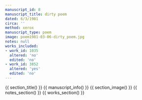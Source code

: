 ```yaml
---
manuscript_id: 8
manuscript_title: dirty poem
dated: 6/3/1981
circa: ''
method: xerox
manuscript_type: poem
image: poem1981-03-06-dirty_poem.jpg
notes: null
works_included:
- work_id: 1035
  altered: 'no'
  edited: 'no'
- work_id: 3852
  altered: 'yes'
  edited: 'no'
---
```


{{ section_title() }}
{{ manuscript_info() }}
{{ section_image() }}
{{ notes_section() }}
{{ works_section() }}
